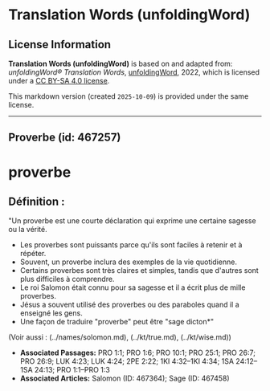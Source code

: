 # Translation Words (unfoldingWord)

## License Information

**Translation Words (unfoldingWord)** is based on and adapted from: _unfoldingWord® Translation Words_, [unfoldingWord](https://unfoldingword.org/utw), 2022, which is licensed under a [CC BY-SA 4.0 license](https://creativecommons.org/licenses/by-sa/4.0/legalcode.en).

This markdown version (created `2025-10-09`) is provided under the same license.



--------------------------------

## Proverbe (id: 467257)

proverbe
========

Définition :
------------

"Un proverbe est une courte déclaration qui exprime une certaine sagesse ou la vérité.

* Les proverbes sont puissants parce qu'ils sont faciles à retenir et à répéter.
* Souvent, un proverbe inclura des exemples de la vie quotidienne.
* Certains proverbes sont très claires et simples, tandis que d'autres sont plus difficiles à comprendre.
* Le roi Salomon était connu pour sa sagesse et il a écrit plus de mille proverbes.
* Jésus a souvent utilisé des proverbes ou des paraboles quand il a enseigné les gens.
* Une façon de traduire "proverbe" peut être "sage dicton\*"

(Voir aussi : (../names/solomon.md), (../kt/true.md), (../kt/wise.md))

* **Associated Passages:** PRO 1:1; PRO 1:6; PRO 10:1; PRO 25:1; PRO 26:7; PRO 26:9; LUK 4:23; LUK 4:24; 2PE 2:22; 1KI 4:32–1KI 4:34; 1SA 24:12–1SA 24:13; PRO 1:1–PRO 1:3
* **Associated Articles:** Salomon (ID: 467364); Sage (ID: 467458)

